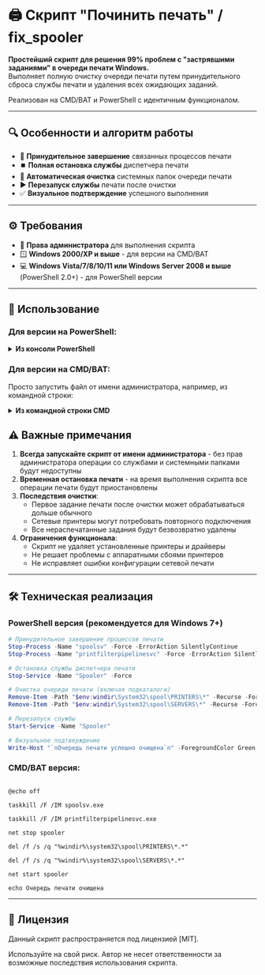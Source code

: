 # 🖨️ Скрипт "Починить печать" / fix_spooler

**Простейший скрипт для решения 99% проблем с "застрявшими заданиями" в очереди печати Windows.**  
Выполняет полную очистку очереди печати путем принудительного сброса службы печати и удаления всех ожидающих заданий.

Реализован на CMD/BAT и PowerShell с идентичным функционалом.

---

## 🔍 Особенности и алгоритм работы

- 🛑 **Принудительное завершение** связанных процессов печати
- ⏹️ **Полная остановка службы** диспетчера печати
- 🧹 **Автоматическая очистка** системных папок очереди печати
- ▶️ **Перезапуск службы** печати после очистки
- ✅ **Визуальное подтверждение** успешного выполнения

---

## ⚙️ Требования

- 🔑 **Права администратора** для выполнения скрипта
- 🪟 **Windows 2000/XP и выше** - для версии на CMD/BAT
- 💻 **Windows Vista/7/8/10/11 или Windows Server 2008 и выше** (PowerShell 2.0+) - для PowerShell версии

---

## 🚀 Использование

### Для версии на PowerShell:

<details>
<summary><strong>Из консоли PowerShell</strong></summary>

```powershell
# Временное разрешение выполнения скриптов
Set-ExecutionPolicy Bypass -Scope Process -Force

# Запуск скрипта
.\fix_spooler_ps.ps1
```
</details>

### Для версии на CMD/BAT:

Просто запустить файл от имени администратора, например, из командной строки:
<details><summary><strong>Из командной строки CMD</strong></summary>

  ```

fix_spooler.cmd

```

</details>


## ⚠️ Важные примечания

1. **Всегда запускайте скрипт от имени администратора** - без прав администратора операции со службами и системными папками будут недоступны
2. **Временная остановка печати** - на время выполнения скрипта все операции печати будут приостановлены
3. **Последствия очистки**:
   - Первое задание печати после очистки может обрабатываться дольше обычного
   - Сетевые принтеры могут потребовать повторного подключения
   - Все нераспечатанные задания будут безвозвратно удалены
4. **Ограничения функционала**:
   - Скрипт не удаляет установленные принтеры и драйверы
   - Не решает проблемы с аппаратными сбоями принтеров
   - Не исправляет ошибки конфигурации сетевой печати

---

## 🛠️ Техническая реализация

### PowerShell версия (рекомендуется для Windows 7+)
```powershell
# Принудительное завершение процессов печати
Stop-Process -Name "spoolsv" -Force -ErrorAction SilentlyContinue
Stop-Process -Name "printfilterpipelinesvc" -Force -ErrorAction SilentlyContinue

# Остановка службы диспетчера печати
Stop-Service -Name "Spooler" -Force

# Очистка очереди печати (включая подкаталоги)
Remove-Item -Path "$env:windir\System32\spool\PRINTERS\*" -Recurse -Force
Remove-Item -Path "$env:windir\System32\spool\SERVERS\*" -Recurse -Force

# Перезапуск службы
Start-Service -Name "Spooler"

# Визуальное подтверждение
Write-Host "`nОчередь печати успешно очищена`n" -ForegroundColor Green

```

### CMD/BAT версия:

```batch

@echo off

taskkill /F /IM spoolsv.exe

taskkill /F /IM printfilterpipelinesvc.exe

net stop spooler

del /f /s /q "%windir%\system32\spool\PRINTERS\*.*"

del /f /s /q "%windir%\system32\spool\SERVERS\*.*"

net start spooler

echo Очередь печати очищена

```

---

## 📄 Лицензия

Данный скрипт распространяется под лицензией [MIT].

Используйте на свой риск. Автор не несет ответственности за возможные последствия использования скрипта.
